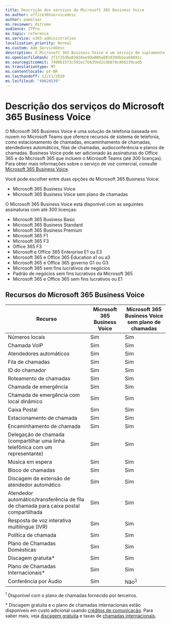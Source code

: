 ```yaml
---
title: Descrição dos serviços do Microsoft 365 Business Voice
ms.author: office365servicedesc
author: pamelaar
ms.reviewer: dstrome
audience: ITPro
ms.topic: reference
ms.service: o365-administration
localization_priority: Normal
ms.custom: Adm_ServiceDesc
description: O Microsoft 365 Business Voice é um serviço de suplemento que permite que você use o Microsoft Teams para chamadas telefônicas. Isso combina o sistema de telefonia, o plano de chamadas domésticas, o SMS e a conferência de áudio.
ms.openlocfilehash: 2f1f25dba03016ee9da086a8819394b1eab8691c
ms.sourcegitcommit: 7486b1573c592ec7b6356d2cdb070c866239cad5
ms.translationtype: MT
ms.contentlocale: pt-BR
ms.lasthandoff: 12/11/2020
ms.locfileid: "49624539"
---
```

# <a name="microsoft-365-business-voice-service-description"></a>Descrição dos serviços do Microsoft 365 Business Voice

O Microsoft 365 Business Voice é uma solução de telefonia baseada em nuvem no Microsoft Teams que oferece recursos de sistema de telefonia, como estacionamento de chamadas, encaminhamento de chamadas, atendedores automáticos, filas de chamadas, audioconferência e planos de chamadas. Business Voice pode ser adicionado às assinaturas do Office 365 e do Microsoft 365 que incluem o Microsoft Teams (até 300 licenças). Para obter mais informações sobre o serviço de voz comercial, consulte [Microsoft 365 Business Voice](https://docs.microsoft.com/MicrosoftTeams/business-voice/whats-business-voice).

Você pode escolher entre duas opções de Microsoft 365 Business Voice:

- Microsoft 365 Business Voice
- Microsoft 365 Business Voice sem plano de chamadas

O Microsoft 365 Business Voice está disponível com as seguintes assinaturas com até 300 licenças:

- Microsoft 365 Business Basic
- Microsoft 365 Business Standard
- Microsoft 365 Business Premium
- Microsoft 365 F1
- Microsoft 365 F3
- Office 365 F3
- Microsoft e Office 365 Enterprise E1 ou E3
- Microsoft 365 e Office 365 Education a1 ou a3
- Microsoft 365 e Office 365 governo G1 ou G3
- Microsoft 365 sem fins lucrativos de negócios
- Padrão de negócios sem fins lucrativos da Microsoft 365
- Microsoft 365 e Office 365 sem fins lucrativos ou E1

## <a name="microsoft-365-business-voice-features"></a>Recursos do Microsoft 365 Business Voice

| Recurso | Microsoft 365 Business Voice | Microsoft 365 Business Voice sem plano de chamadas |
|--------------------------------------------------------|----------------------------------|-------------------------------------------------------|
| Números locais                                          | Sim                              | Sim                                                   |
| Chamada VoIP                                           | Sim                              | Sim                                                   |
| Atendedores automáticos                                        | Sim                              | Sim                                                   |
| Fila de chamadas                                             | Sim                              | Sim                                                   |
| ID do chamador                                              | Sim                              | Sim                                                   |
| Roteamento de chamadas                                           | Sim                              | Sim                                                   |
| Chamada de emergência                                      | Sim                              | Sim                                                   |
| Chamada de emergência com local dinâmico                | Sim                              | Sim                                                   |
| Caixa Postal                                             | Sim                              | Sim                                                   |
| Estacionamento de chamada                                              | Sim                              | Sim                                                   |
| Encaminhamento de chamada                                        | Sim                              | Sim                                                   |
| Delegação de chamada (compartilhar uma linha telefônica com um representante)   | Sim                              | Sim                                                   |
| Música em espera                                          | Sim                              | Sim                                                   |
| Bloco de chamadas                                             | Sim                              | Sim                                                   |
| Discagem de extensão de atendedor automático                       | Sim                              | Sim                                                   |
| Atendedor automático/transferência de fila de chamada para caixa postal compartilhada | Sim                              | Sim                                                   |
| Resposta de voz interativa multilíngue (IVR)          | Sim                              | Sim                                                   |
| Política de chamada                                         | Sim                              | Sim                                                   |
| Plano de Chamadas Domésticas                                  | Sim                              | Sim                                                    |
| Discagem gratuita\*                                    | Sim                              | Sim                                                    |
| Plano de Chamadas Internacionais\*                           | Sim                              | Sim                                                    |
| Conferência por Áudio                                     | Sim                              | Não<sup>1</sup>                                                   |

<sup>1</sup> Disponível com o plano de chamadas fornecido por terceiros.

\* Discagem gratuita e o plano de chamadas internacionais estão disponíveis em custo adicional usando [créditos de comunicação](https://docs.microsoft.com/microsoftteams/what-are-communications-credits). Para saber mais, veja [discagem gratuita](https://docs.microsoft.com/microsoftteams/toll-free-dialing-limitations-and-restrictions) e taxas de [chamadas internacionais](https://www.microsoft.com/microsoft-365/microsoft-teams/voice-calling?rtc=1#ow-download-rates).
